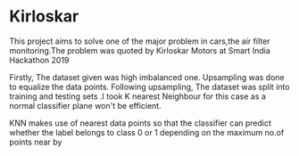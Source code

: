 # Kirloskar
This project aims to solve one of the major problem in cars,the air filter monitoring.The problem was quoted by Kirloskar Motors at Smart India Hackathon 2019


Firstly, The dataset given was high imbalanced one. Upsampling was done to equalize the data points. Following upsampling, The dataset was split into training and testing sets .I took K nearest Neighbour for this case as a normal classifier plane won't be efficient.

KNN makes use of nearest data points so that the classifier can predict whether the label belongs to class 0 or 1 depending on the maximum
no.of points near by
